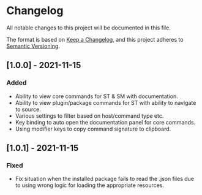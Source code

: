# Changelog
All notable changes to this project will be documented in this file.

The format is based on [Keep a Changelog](https://keepachangelog.com/en/1.0.0/),
and this project adheres to [Semantic Versioning](https://semver.org/spec/v2.0.0.html).

## [1.0.0] - 2021-11-15
### Added
- Ability to view core commands for ST & SM with documentation.
- Ability to view plugin/package commands for ST with ability to navigate to source.
- Various settings to filter based on host/command type etc.
- Key binding to auto open the documentation panel for core commands.
- Using modifier keys to copy command signature to clipboard.

## [1.0.1] - 2021-11-15
### Fixed
- Fix situation when the installed package fails to read the .json files due to using wrong logic for loading the appropriate resources.

